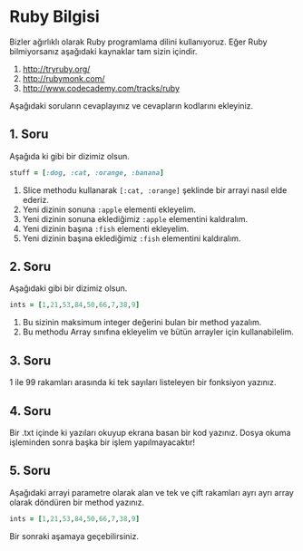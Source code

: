 # Ruby Bilgisi

Bizler ağırlıklı olarak Ruby programlama dilini kullanıyoruz. Eğer Ruby bilmiyorsanız aşağıdaki kaynaklar tam sizin içindir.

1. http://tryruby.org/
2. http://rubymonk.com/
3. http://www.codecademy.com/tracks/ruby

Aşağıdaki soruların cevaplayınız ve cevapların kodlarını ekleyiniz.

## 1. Soru

Aşağıda ki gibi bir dizimiz olsun.

```ruby
stuff = [:dog, :cat, :orange, :banana]
```

1. Slice methodu kullanarak  `[:cat, :orange]` şeklinde bir arrayi nasıl elde ederiz.
2. Yeni dizinin sonuna `:apple` elementi ekleyelim.
3. Yeni dizinin sonuna eklediğimiz `:apple` elementini kaldıralım.
4. Yeni dizinin başına `:fish` elementi ekleyelim.
5. Yeni dizinin başına eklediğimiz `:fish` elementini kaldıralım.

## 2. Soru

Aşağıdaki gibi bir dizimiz olsun.

```ruby
ints = [1,21,53,84,50,66,7,38,9]
```

1. Bu sizinin maksimum integer değerini bulan bir method yazalım.
2. Bu methodu Array sınıfına ekleyelim ve bütün arrayler için kullanabilelim.

## 3. Soru

1 ile 99 rakamları arasında ki tek sayıları listeleyen bir fonksiyon yazınız.

## 4. Soru

Bir .txt içinde ki yazıları okuyup ekrana basan bir kod yazınız. Dosya okuma işleminden sonra başka bir işlem yapılmayacaktır!

## 5. Soru

Aşağıdaki arrayi parametre olarak alan ve tek ve çift rakamları ayrı ayrı array olarak döndüren bir method yazınız.

```ruby
ints = [1,21,53,84,50,66,7,38,9]
```

Bir sonraki aşamaya geçebilirsiniz.
